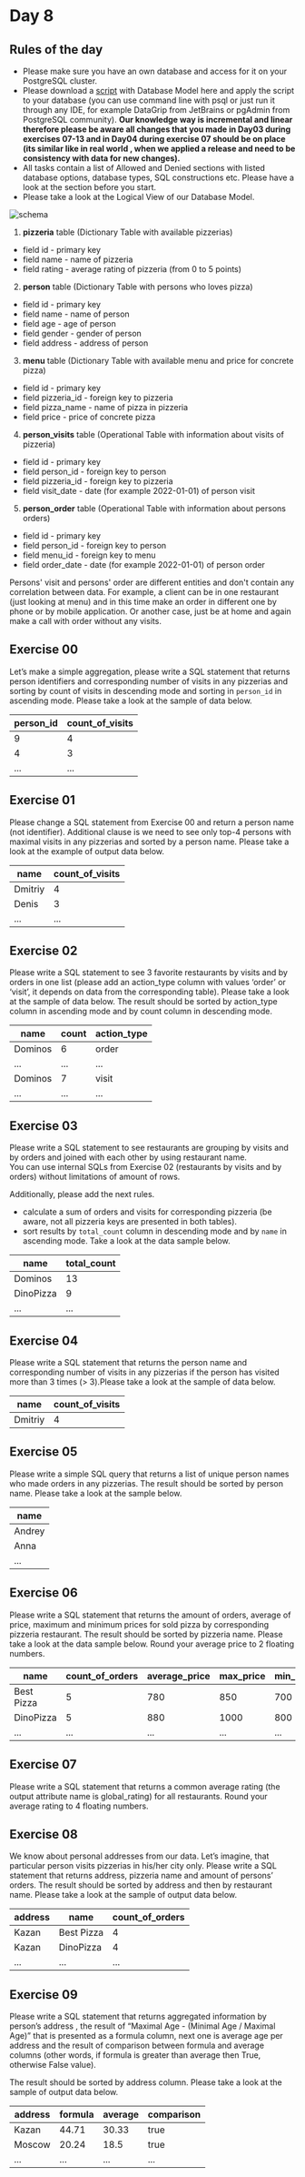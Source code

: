 # Day 8
## Rules of the day

- Please make sure you have an own database and access for it on your PostgreSQL cluster. 
- Please download a [script](materials/model.sql) with Database Model here and apply the script to your database (you can use command line with psql or just run it through any IDE, for example DataGrip from JetBrains or pgAdmin from PostgreSQL community). **Our knowledge way is incremental and linear therefore please be aware all changes that you made in Day03 during exercises 07-13 and in Day04 during exercise 07 should be on place (its similar like in real world , when we applied a release and need to be consistency with data for new changes).**
- All tasks contain a list of Allowed and Denied sections with listed database options, database types, SQL constructions etc. Please have a look at the section before you start.
- Please take a look at the Logical View of our Database Model. 

![schema](misc/images/schema.png)


1. **pizzeria** table (Dictionary Table with available pizzerias)
- field id - primary key
- field name - name of pizzeria
- field rating - average rating of pizzeria (from 0 to 5 points)
2. **person** table (Dictionary Table with persons who loves pizza)
- field id - primary key
- field name - name of person
- field age - age of person
- field gender - gender of person
- field address - address of person
3. **menu** table (Dictionary Table with available menu and price for concrete pizza)
- field id - primary key
- field pizzeria_id - foreign key to pizzeria
- field pizza_name - name of pizza in pizzeria
- field price - price of concrete pizza
4. **person_visits** table (Operational Table with information about visits of pizzeria)
- field id - primary key
- field person_id - foreign key to person
- field pizzeria_id - foreign key to pizzeria
- field visit_date - date (for example 2022-01-01) of person visit 
5. **person_order** table (Operational Table with information about persons orders)
- field id - primary key
- field person_id - foreign key to person
- field menu_id - foreign key to menu
- field order_date - date (for example 2022-01-01) of person order 

Persons' visit and persons' order are different entities and don't contain any correlation between data. For example, a client can be in one restaurant (just looking at menu) and in this time make an order in different one by phone or by mobile application. Or another case,  just be at home and again make a call with order without any visits.


## Exercise 00

Let’s make a simple aggregation, please write a SQL statement that returns person identifiers and corresponding number of visits in any pizzerias and sorting by count of visits in descending mode and sorting in `person_id` in ascending mode. Please take a look at the sample of data below.

| person_id | count_of_visits |
| ------ | ------ |
| 9 | 4 |
| 4 | 3 |
| ... | ... | 


## Exercise 01

Please change a SQL statement from Exercise 00 and return a person name (not identifier). Additional clause is  we need to see only top-4 persons with maximal visits in any pizzerias and sorted by a person name. Please take a look at the example of output data below.

| name | count_of_visits |
| ------ | ------ |
| Dmitriy | 4 |
| Denis | 3 |
| ... | ... | 

## Exercise 02

Please write a SQL statement to see 3 favorite restaurants by visits and by orders in one list (please add an action_type column with values ‘order’ or ‘visit’, it depends on data from the corresponding table). Please take a look at the sample of data below. The result should be sorted by action_type column in ascending mode and by count column in descending mode.

| name | count | action_type |
| ------ | ------ | ------ |
| Dominos | 6 | order |
| ... | ... | ... |
| Dominos | 7 | visit |
| ... | ... | ... |

## Exercise 03

Please write a SQL statement to see restaurants are grouping by visits and by orders and joined with each other by using restaurant name.  
You can use internal SQLs from Exercise 02 (restaurants by visits and by orders) without limitations of amount of rows.

Additionally, please add the next rules.
- calculate a sum of orders and visits for corresponding pizzeria (be aware, not all pizzeria keys are presented in both tables).
- sort results by `total_count` column in descending mode and by `name` in ascending mode.
Take a look at the data sample below.

| name | total_count |
| ------ | ------ |
| Dominos | 13 |
| DinoPizza | 9 |
| ... | ... | 


## Exercise 04

Please write a SQL statement that returns the person name and corresponding number of visits in any pizzerias if the person has visited more than 3 times (> 3).Please take a look at the sample of data below.

| name | count_of_visits |
| ------ | ------ |
| Dmitriy | 4 |

## Exercise 05

Please write a simple SQL query that returns a list of unique person names who made orders in any pizzerias. The result should be sorted by person name. Please take a look at the sample below.

| name | 
| ------ |
| Andrey |
| Anna | 
| ... | 

## Exercise 06

Please write a SQL statement that returns the amount of orders, average of price, maximum and minimum prices for sold pizza by corresponding pizzeria restaurant. The result should be sorted by pizzeria name. Please take a look at the data sample below. 
Round your average price to 2 floating numbers.

| name | count_of_orders | average_price | max_price | min_price |
| ------ | ------ | ------ | ------ | ------ |
| Best Pizza | 5 | 780 | 850 | 700 |
| DinoPizza | 5 | 880 | 1000 | 800 |
| ... | ... | ... | ... | ... |

## Exercise 07

Please write a SQL statement that returns a common average rating (the output attribute name is global_rating) for all restaurants. Round your average rating to 4 floating numbers.

## Exercise 08

We know about personal addresses from our data. Let’s imagine, that particular person visits pizzerias in his/her city only. Please write a SQL statement that returns address, pizzeria name and amount of persons’ orders. The result should be sorted by address and then by restaurant name. Please take a look at the sample of output data below.

| address | name |count_of_orders |
| ------ | ------ |------ |
| Kazan | Best Pizza |4 |
| Kazan | DinoPizza |4 |
| ... | ... | ... | 

## Exercise 09

Please write a SQL statement that returns aggregated information by person’s address , the result of “Maximal Age - (Minimal Age  / Maximal Age)” that is presented as a formula column, next one is average age per address and the result of comparison between formula and average columns (other words, if formula is greater than  average then True, otherwise False value).

The result should be sorted by address column. Please take a look at the sample of output data below.

| address | formula |average | comparison |
| ------ | ------ |------ |------ |
| Kazan | 44.71 |30.33 | true |
| Moscow | 20.24 | 18.5 | true |
| ... | ... | ... | ... |


